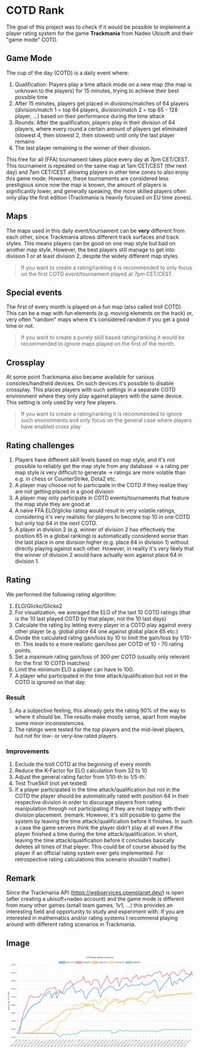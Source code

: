# COTD Rank

The goal of this project was to check if it would be possible to implement a player rating system for the game **Trackmania** from Nadeo Ubisoft and their "game mode" COTD.

## Game Mode

The cup of the day (COTD) is a daily event where:

1. Qualification: Players play a time attack mode on a new map (the map is unknown to the players) for 15 minutes, trying to achieve their best possible time
2. After 15 minutes, players get placed in divisions/matches of 64 players (division/match 1 = top 64 players, division/match 2 = top 65 - 128 player, ...) based on their performance during the time attack
3. Rounds: After the qualification, players play in their division of 64 players, where every round a certain amount of players get eliminated (slowest 4, then slowest 2, then slowest) until only the last player remains
4. The last player remaining is the winner of their division.

This free for all (FFA) tournament takes place every day at 7pm CET/CEST. This tournament is repeated on the same map at 1am CET/CEST (the next day) and 7am CET/CEST allowing players in other time zones to also enjoy this game mode. However, these tournaments are considered less prestigious since now the map is known, the amount of players is significantly lower, and generally speaking, the more skilled players often only play the first edition (Trackmania is heavily focused on EU time zones).

## Maps

The maps used in this daily event/tournament can be **very** different from each other, since Trackmania allows different track surfaces and track styles. This means players can be good on one map style but bad on another map style. However, the best players still manage to get into division 1 or at least division 2, despite the widely different map styles.

> If you want to create a rating/ranking it is recommended to only focus on the first COTD event/tournament played at 7pm CET/CEST.

## Special events

The first of every month is played on a fun map (also called troll COTD). This can be a map with fun elements (e.g. moving elements on the track) or, very often "random" maps where it's considered random if you get a good time or not. 

> If you want to create a purely skill based rating/ranking it would be recommended to ignore maps played on the first of the month.

## Crossplay

At some point Trackmania also became available for various consoles/handheld devices. On such devices it's possible to disable crossplay. This places players with such settings in a separate COTD environment where they only play against players with the same device. This setting is only used by very few players.

> If you want to create a rating/ranking it is recommended to ignore such environments and only focus on the general case where players have enabled cross play

## Rating challenges

1. Players have different skill levels based on map style, and it's not possible to reliably get the map style from any database -> a rating per map style is very difficult to generate -> ratings are more volatile than e.g. in chess or CounterStrike, Dota2 etc.
2. A player may choose not to participate in the COTD if they realize they are not getting placed in a good division
3. A player may only participate in COTD events/tournaments that feature the map style they are good at
4. A naive FFA ELO/glicko rating would result in very volatile ratings, considering it's very realistic for players to become top 10 in one COTD but only top 64 in the next COTD.
5. A player in division 2 (e.g. winner of division 2 has effectively the position 65 in a global ranking) is automatically considered worse than the last place in one division higher (e.g. place 64 in division 1) without directly playing against each other. However, in reality it's very likely that the winner of division 2 would have actually won against place 64 in division 1.

## Rating

We performed the following rating algorithm:

1. ELO/Glicko/Glicko2
2. For visualization, we averaged the ELO of the last 10 COTD ratings (that is the 10 last played COTD by that player, not the 10 last days)
3. Calculate the rating by letting every player in a COTD play against every other player (e.g. global place 64 one against global place 65 etc.)
4. Divide the calculated rating gain/loss by 10 to limit the gain/loss by 1/10-th. This leads to a more realistic gain/loss per COTD of 10 - 70 rating points.
5. Set a maximum rating gain/loss of 300 per COTD (usually only relevant for the first 10 COTD matches)
6. Limit the minimum ELO a player can have to 100.
7. A player who participated in the time attack/qualification but not in the COTD is ignored on that day.

### Result

1. As a subjective feeling, this already gets the rating 90% of the way to where it should be. The results make mostly sense, apart from maybe some minor inconsistencies.
2. The ratings were tested for the top players and the mid-level players, but not for low- or very-low rated players.

### Improvements

1. Exclude the troll COTD at the beginning of every month
2. Reduce the K-Factor for ELO calculation from 32 to 10
3. Adjust the general rating factor from 1/10-th to 1/5-th.
4. Test TrueSkill (not yet tested)
5. If a player participated in the time attack/qualification but not in the COTD the player should be automatically rated with position 64 in their respective division in order to discurage players from rating manipulation through not participating if they are not happy with their division placement. (remark: However, it's still possible to game the system by leaving the time attack/qualification before it finishes. In such a case the game servers think the player didn't play at all even if the player finished a time during the time attack/qualification. In short, leaving the time attack/qualification before it concludes basically deletes all times of that player. This could be of course abused by the player if an official rating system ever gets implemented. For retrospective rating calculations this scenario shouldn't matter).

## Remark

Since the Trackmania API (https://webservices.openplanet.dev/) is open (after creating a ubisoft+nadeo account) and the game mode is different from many other games (small team games, 1v1, ...) this provides an interesting field and opportunity to study and experiment with. If you are interested in mathematics and/or rating systems I recommend playing around with different rating scenarios in Trackmania.

## Image

![chart](./rating_chart.png)
